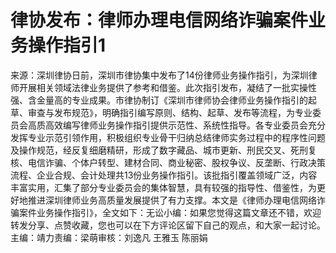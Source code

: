 # 律协发布：律师办理电信网络诈骗案件业务操作指引1

来源：深圳律协日前，深圳市律协集中发布了14份律师业务操作指引，为深圳律师开展相关领域法律业务提供了参考和借鉴。此次指引发布，凝结了一批实操性强、含金量高的专业成果。市律协制订《深圳市律师协会律师业务操作指引的起草、审查与发布规范》，明确指引编写原则、结构、起草、发布等流程，为专业委员会高质高效编写律师业务操作指引提供示范性、系统性指导。各专业委员会充分发挥专业示范引领作用，积极组织专业骨干归纳总结律师实务过程中的程序性问题及操作规范，经反复细磨精研，形成了数字藏品、城市更新、刑民交叉、死刑复核、电信诈骗、个体户转型、建材合同、商业秘密、股权争议、反垄断、行政决策流程、企业合规、会计处理共13份业务操作指引。该批指引覆盖领域广泛，内容丰富实用，汇集了部分专业委员会的集体智慧，具有较强的指导性、借鉴性，为更好地推进深圳律师业务高质量发展提供了有力支撑。本文是《律师办理电信网络诈骗案件业务操作指引》，全文如下：无讼小编：如果您觉得这篇文章还不错，欢迎转发分享、点赞收藏，您也可以在下方评论区留下自己的观点，和大家一起讨论。主编：靖力责编：梁萌审核：刘逸凡 王雅玉 陈丽娟

